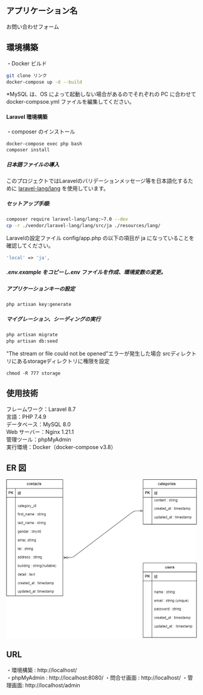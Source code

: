 ## アプリケーション名

お問い合わせフォーム

## 環境構築

・Docker ビルド

```bash
git clone リンク
docker-compose up -d --build
```

\*MySQL は、OS によって起動しない場合があるのでそれぞれの PC に合わせて docker-compsoe.yml ファイルを編集してください。

#### Laravel 環境構築
・composer のインストール

```bash
docker-compose exec php bash
composer install
```

##### 日本語ファイルの導入
このプロジェクトではLaravelのバリデーションメッセージ等を日本語化するために [laravel-lang/lang](https://github.com/Laravel-Lang/lang) を使用しています。

##### セットアップ手順:

```bash
composer require laravel-lang/lang:~7.0 --dev
cp -r ./vendor/laravel-lang/lang/src/ja ./resources/lang/
```
Laravelの設定ファイル config/app.php の以下の項目が ja になっていることを確認してください。

```php
'local' => 'ja',
```

##### .env.example をコピーし.env ファイルを作成、環境変数の変更。

##### アプリケーションキーの設定

```bash
php artisan key:generate

```

##### マイグレーション、シーディングの実行

```bash
php artisan migrate
php artisan db:seed

```
"The stream or file could not be opened"エラーが発生した場合
srcディレクトリにあるstorageディレクトリに権限を設定
```
chmod -R 777 storage
```

## 使用技術

フレームワーク：Laravel 8.7<br>
言語：PHP 7.4.9<br>
データベース：MySQL 8.0<br>
Web サーバー：Nginx 1.21.1<br>
管理ツール：phpMyAdmin<br>
実行環境：Docker（docker-compose v3.8）<br>

## ER 図

![ER図](ER.drawio.png)

## URL

・環境構築 : http://localhost/<br>
・phpMyAdmin : http://localhost:8080/
・問合せ画面 : http://localhost/
・管理画面: http://localhost/admin

